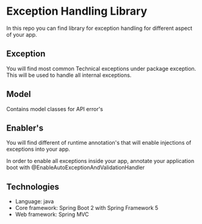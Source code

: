 # Exception Handling Library

In this repo you can find library for exception handling for different aspect of your app.

## Exception

You will find most common Technical exceptions under package exception.
This will be used to handle all internal exceptions.

## Model 

Contains model classes for API error's

## Enabler's

You will find different of runtime annotation's that will enable injections of exceptions into your app.

In order to enable all exceptions inside your app, annotate your application boot with @EnableAutoExceptionAndValidationHandler

## Technologies

* Language: java
* Core framework: Spring Boot 2 with Spring Framework 5
* Web framework: Spring MVC

